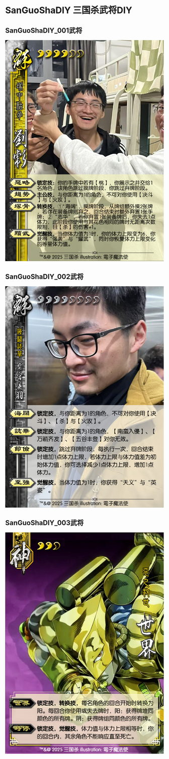 # SanGuoShaDIY 三国杀武将DIY

## SanGuoShaDIY_001武将
![img](https://github.com/KejuLiu/SanGuoShaDIY/blob/main/001.jpg)

## SanGuoShaDIY_002武将
![img](https://github.com/KejuLiu/SanGuoShaDIY/blob/main/002.jpg)

## SanGuoShaDIY_003武将
![img](https://github.com/KejuLiu/SanGuoShaDIY/blob/main/003.jpg)

 
